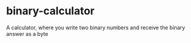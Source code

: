 # binary-calculator
A calculator, where you write two binary numbers and receive the binary answer as a byte
